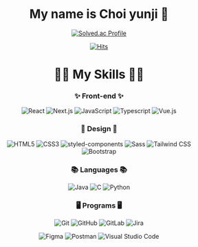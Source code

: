 <div align="center">

# My name is Choi yunji 👋

[![Solved.ac
Profile](http://mazassumnida.wtf/api/v2/generate_badge?boj=yunjichoi1999)](https://solved.ac/yunjichoi1999/)
<!--![yunjichoi9151's GitHub stats](https://github-readme-stats.vercel.app/api?username=yunjichoi9151&show_icons=true&theme=dracula)-->
[![Hits](https://hits.seeyoufarm.com/api/count/incr/badge.svg?url=https%3A%2F%2Fgithub.com%2Fyunjichoi9151&count_bg=%23FF7239&title_bg=%23F74A06&icon=&icon_color=%23E7E7E7&title=hits&edge_flat=false)](https://hits.seeyoufarm.com)


# ✍🏻 My Skills ✍🏻

### ✨ Front-end ✨

![React](https://img.shields.io/badge/React-61DAFB?style=for-the-badge&logo=React&logoColor=black)
![Next.js](https://img.shields.io/badge/Next.js-000000?style=for-the-badge&logo=Next.js&logoColor=white)
![JavaScript](https://img.shields.io/badge/JavaScript-F7DF1E.svg?&style=for-the-badge&logo=JavaScript&logoColor=black)
![Typescript](https://img.shields.io/badge/Typescript-3178C6?style=for-the-badge&logo=Typescript&logoColor=white)
![Vue.js](https://img.shields.io/badge/Vue.js-4FC08D?style=for-the-badge&logo=Vue.js&logoColor=white)

### 🎨 Design 🎨

![HTML5](https://img.shields.io/badge/HTML5-E34F26.svg?&style=for-the-badge&logo=HTML5&logoColor=white)
![CSS3](https://img.shields.io/badge/CSS3-1572B6.svg?&style=for-the-badge&logo=CSS3&logoColor=white)
![styled-components](https://img.shields.io/badge/styled-components-DB7093?style=for-the-badge&logo=styled-components&logoColor=white)
![Sass](https://img.shields.io/badge/Sass-CC6699?style=for-the-badge&logo=Sass&logoColor=white)
![Tailwind CSS](https://img.shields.io/badge/Tailwind-CSS-06B6D4?style=for-the-badge&logo=Tailwind-CSS&logoColor=white)
![Bootstrap](https://img.shields.io/badge/Bootstrapap-7952B3?style=for-the-badge&logo=bootstrap&logoColor=white)

### 📚 Languages 📚

![Java](https://img.shields.io/badge/Java-007396.svg?&style=for-the-badge&logo=Java&logoColor=white)
![C](https://img.shields.io/badge/C-A8B9CC?style=for-the-badge&logo=C&logoColor=white)
![Python](https://img.shields.io/badge/Python-3776AB?style=for-the-badge&logo=Python&logoColor=white)

### 🖥 Programs 🖥

![Git](https://img.shields.io/badge/Git-F05032?style=for-the-badge&logo=git&logoColor=white)
![GitHub](https://img.shields.io/badge/GitHub-181717?style=for-the-badge&logo=GitHub&logoColor=white)
![GitLab](https://img.shields.io/badge/GitLab-FC6D26?style=for-the-badge&logo=GitLab&logoColor=white)
![Jira](https://img.shields.io/badge/Jira-0052CC?style=for-the-badge&logo=Jira&logoColor=white)

![Figma](https://img.shields.io/badge/Figma-F24E1E?style=for-the-badge&logo=Figma&logoColor=white)
![Postman](https://img.shields.io/badge/Postman-FF6C37?style=for-the-badge&logo=Postman&logoColor=white)
![Visual Studio Code](https://img.shields.io/badge/Visual_Studio_Code-007ACC?style=for-the-badge&logo=Visual_Studio_Code&logoColor=white)

</div>
